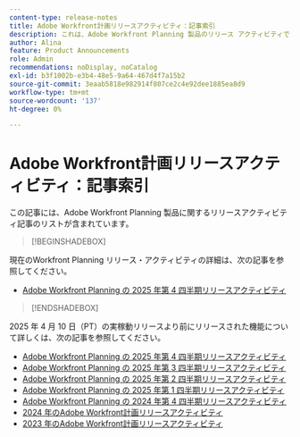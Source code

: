 ```yaml
---
content-type: release-notes
title: Adobe Workfront計画リリースアクティビティ：記事索引
description: これは、Adobe Workfront Planning 製品のリリース アクティビティです。
author: Alina
feature: Product Announcements
role: Admin
recommendations: noDisplay, noCatalog
exl-id: b3f1002b-e3b4-48e5-9a64-467d4f7a15b2
source-git-commit: 3eaab5818e982914f807ce2c4e92dee1885ea8d9
workflow-type: tm+mt
source-wordcount: '137'
ht-degree: 0%

---
```


# Adobe Workfront計画リリースアクティビティ：記事索引

この記事には、Adobe Workfront Planning 製品に関するリリースアクティビティ記事のリストが含まれています。

>[!BEGINSHADEBOX]

現在のWorkfront Planning リリース・アクティビティの詳細は、次の記事を参照してください。

* [Adobe Workfront Planning の 2025 年第 4 四半期リリースアクティビティ](/help/quicksilver/product-announcements/product-releases/planning-release-activity/planning-release-activity-25-q4.md)

>[!ENDSHADEBOX]

<!-- for every new release, add the new release page in the first bullet (above) and move that first note to the list below; update the date of the most recent release in the statement below-->

2025 年 4 月 10 日（PT）の実稼動リリースより前にリリースされた機能について詳しくは、次の記事を参照してください。

* [Adobe Workfront Planning の 2025 年第 4 四半期リリースアクティビティ](/help/quicksilver/product-announcements/product-releases/planning-release-activity/planning-release-activity-25-q4.md)
* [Adobe Workfront Planning の 2025 年第 3 四半期リリースアクティビティ](/help/quicksilver/product-announcements/product-releases/planning-release-activity/planning-release-activity-25-q3.md)
* [Adobe Workfront Planning の 2025 年第 2 四半期リリースアクティビティ](/help/quicksilver/product-announcements/product-releases/planning-release-activity/planning-release-activity-25-q2.md)
* [Adobe Workfront Planning の 2025 年第 1 四半期リリースアクティビティ](/help/quicksilver/product-announcements/product-releases/planning-release-activity/planning-release-activity-25-q1.md)
* [Adobe Workfront Planning の 2024 年第 4 四半期リリースアクティビティ](/help/quicksilver/product-announcements/product-releases/planning-release-activity/planning-release-activity-24-q4.md)
* [2024 年のAdobe Workfront計画リリースアクティビティ](/help/quicksilver/planning/general/release-activity.md)
* [2023 年のAdobe Workfront計画リリースアクティビティ](/help/quicksilver/planning/general/release-activity-archives-2023.md)
